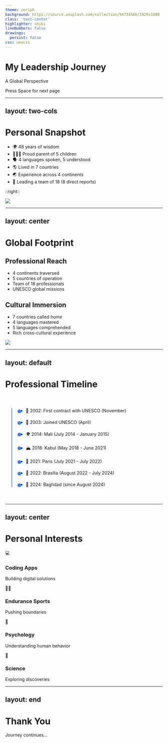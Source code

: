 ```yaml
---
theme: seriph
background: https://source.unsplash.com/collection/94734566/1920x1080
class: 'text-center'
highlighter: shiki
lineNumbers: false
drawings:
  persist: false
css: unocss
---
```


# My Leadership Journey
A Global Perspective

<div class="pt-12">
  <span @click="$slidev.nav.next" class="px-2 py-1 rounded cursor-pointer" hover="bg-white bg-opacity-10">
    Press Space for next page <carbon:arrow-right class="inline"/>
  </span>
</div>

---
layout: two-cols
---

# Personal Snapshot

<v-clicks>

- 🌍 48 years of wisdom
- 👨‍👧‍👦 Proud parent of 5 children
- 🗣 4 languages spoken, 5 understood
- 🌎 Lived in 7 countries
- 🌏 Experience across 4 continents
- 👥 Leading a team of 18 (8 direct reports)

</v-clicks>

::right::

<div class="ml-4">
  <div class="mt-12">
    <img src="https://source.unsplash.com/random/800x600/?global" class="rounded-lg shadow-xl"/>
  </div>
</div>

---
layout: center
---

# Global Footprint
<div class="grid grid-cols-2 gap-4 mt-4">
<div class="text-left">
<v-clicks>

## Professional Reach
- 4 continents traversed
- 5 countries of operation
- Team of 18 professionals
- UNESCO global missions

## Cultural Immersion
- 7 countries called home
- 4 languages mastered
- 5 languages comprehended
- Rich cross-cultural experience

</v-clicks>
</div>
<div class="flex items-center justify-center">
<img src="https://source.unsplash.com/random/600x400/?world-map" class="rounded-lg shadow-xl"/>
</div>
</div>

---
layout: default
---

# Professional Timeline

<v-clicks>

<div class="timeline-container">
<div class="timeline">

- 🌟 2002: First contract with UNESCO (November)
- 🎯 2003: Joined UNESCO (April)
- 🌍 2014: Mali (July 2014 - January 2015)
- 🏔 2018: Kabul (May 2018 - June 2021)
- 🗼 2021: Paris (July 2021 - July 2022)
- 🌴 2022: Brasilia (August 2022 - July 2024)
- 🕌 2024: Baghdad (since August 2024)

</div>
</div>

</v-clicks>

<style>
.timeline-container {
  padding: 20px;
}
.timeline {
  border-left: 2px solid #3b82f6;
  padding-left: 20px;
}
.timeline li {
  margin: 20px 0;
  position: relative;
}
.timeline li::before {
  content: '';
  width: 12px;
  height: 12px;
  background: #3b82f6;
  border-radius: 50%;
  position: absolute;
  left: -27px;
  top: 5px;
}
</style>

---
layout: center
---

# Personal Interests

<div class="grid grid-cols-2 gap-8 mt-8">
<div v-click class="text-center p-4 bg-opacity-50 bg-white rounded-lg shadow">
  <div class="text-4xl mb-2">💻</div>
  <h3 class="text-xl font-bold">Coding Apps</h3>
  <p>Building digital solutions</p>
</div>

<div v-click class="text-center p-4 bg-opacity-50 bg-white rounded-lg shadow">
  <div class="text-4xl mb-2">🏃‍♂️</div>
  <h3 class="text-xl font-bold">Endurance Sports</h3>
  <p>Pushing boundaries</p>
</div>

<div v-click class="text-center p-4 bg-opacity-50 bg-white rounded-lg shadow">
  <div class="text-4xl mb-2">🧠</div>
  <h3 class="text-xl font-bold">Psychology</h3>
  <p>Understanding human behavior</p>
</div>

<div v-click class="text-center p-4 bg-opacity-50 bg-white rounded-lg shadow">
  <div class="text-4xl mb-2">🔬</div>
  <h3 class="text-xl font-bold">Science</h3>
  <p>Exploring discoveries</p>
</div>
</div>

---
layout: end
---

# Thank You

Journey continues...